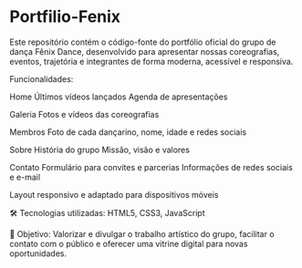 # Portfilio-Fenix
Este repositório contém o código-fonte do portfólio oficial do grupo de dança Fênix Dance, desenvolvido para apresentar nossas coreografias, eventos, trajetória e integrantes de forma moderna, acessível e responsiva.

Funcionalidades:

Home
Últimos vídeos lançados
Agenda de apresentações

Galeria
Fotos e vídeos das coreografias

Membros
Foto de cada dançarino, nome, idade e redes sociais

Sobre
História do grupo
Missão, visão e valores

Contato
Formulário para convites e parcerias
Informações de redes sociais e e-mail

Layout responsivo e adaptado para dispositivos móveis

🛠️ Tecnologias utilizadas:
HTML5, CSS3, JavaScript

📌 Objetivo:
Valorizar e divulgar o trabalho artístico do grupo, facilitar o contato com o público e oferecer uma vitrine digital para novas oportunidades.
